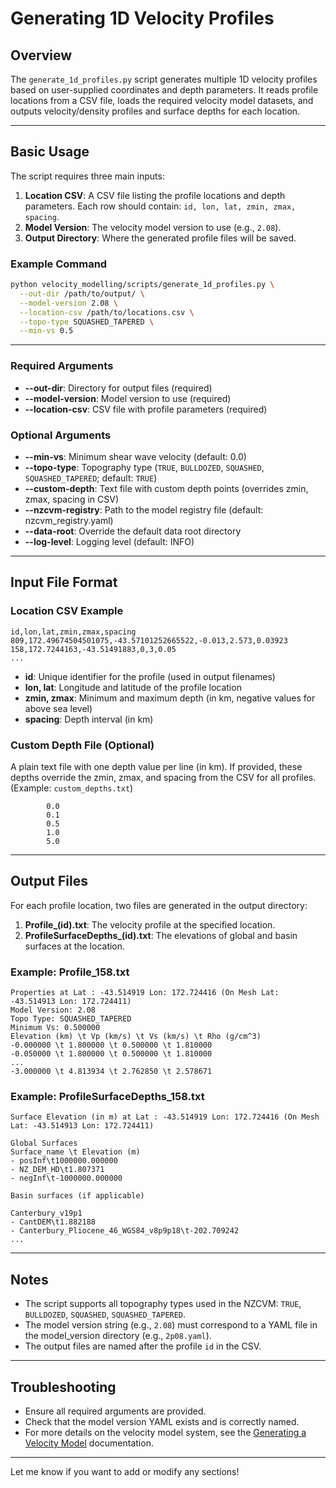 # Generating 1D Velocity Profiles

## Overview

The `generate_1d_profiles.py` script generates multiple 1D velocity profiles based on user-supplied coordinates and depth parameters. It reads profile locations from a CSV file, loads the required velocity model datasets, and outputs velocity/density profiles and surface depths for each location.

---

## Basic Usage

The script requires three main inputs:

1. **Location CSV**: A CSV file listing the profile locations and depth parameters. Each row should contain: `id, lon, lat, zmin, zmax, spacing`.
2. **Model Version**: The velocity model version to use (e.g., `2.08`).
3. **Output Directory**: Where the generated profile files will be saved.

### Example Command

```bash
python velocity_modelling/scripts/generate_1d_profiles.py \
  --out-dir /path/to/output/ \
  --model-version 2.08 \
  --location-csv /path/to/locations.csv \
  --topo-type SQUASHED_TAPERED \
  --min-vs 0.5
```

---

### Required Arguments

- **--out-dir**: Directory for output files (required)
- **--model-version**: Model version to use (required)
- **--location-csv**: CSV file with profile parameters (required)

### Optional Arguments

- **--min-vs**: Minimum shear wave velocity (default: 0.0)
- **--topo-type**: Topography type (`TRUE`, `BULLDOZED`, `SQUASHED`, `SQUASHED_TAPERED`; default: `TRUE`)
- **--custom-depth**: Text file with custom depth points (overrides zmin, zmax, spacing in CSV)
- **--nzcvm-registry**: Path to the model registry file (default: nzcvm_registry.yaml)
- **--data-root**: Override the default data root directory
- **--log-level**: Logging level (default: INFO)

---

## Input File Format

### Location CSV Example

```csv
id,lon,lat,zmin,zmax,spacing
809,172.49674504501075,-43.57101252665522,-0.013,2.573,0.03923
158,172.7244163,-43.51491883,0,3,0.05
...
```

- **id**: Unique identifier for the profile (used in output filenames)
- **lon, lat**: Longitude and latitude of the profile location
- **zmin, zmax**: Minimum and maximum depth (in km, negative values for above sea level)
- **spacing**: Depth interval (in km)

### Custom Depth File (Optional)

A plain text file with one depth value per line (in km). If provided, these depths override the zmin, zmax, and spacing from the CSV for all profiles.
(Example: `custom_depths.txt`)
```angular2html
        0.0
        0.1
        0.5
        1.0
        5.0
```

---

## Output Files

For each profile location, two files are generated in the output directory:

1. **Profile_(id).txt**: The velocity profile at the specified location.
2. **ProfileSurfaceDepths_(id).txt**: The elevations of global and basin surfaces at the location.

### Example: Profile_158.txt

```
Properties at Lat : -43.514919 Lon: 172.724416 (On Mesh Lat: -43.514913 Lon: 172.724411)
Model Version: 2.08
Topo Type: SQUASHED_TAPERED
Minimum Vs: 0.500000
Elevation (km) \t Vp (km/s) \t Vs (km/s) \t Rho (g/cm^3)
-0.000000 \t 1.800000 \t 0.500000 \t 1.810000
-0.050000 \t 1.800000 \t 0.500000 \t 1.810000
...
-3.000000 \t 4.813934 \t 2.762850 \t 2.578671
```

### Example: ProfileSurfaceDepths_158.txt

```
Surface Elevation (in m) at Lat : -43.514919 Lon: 172.724416 (On Mesh Lat: -43.514913 Lon: 172.724411)

Global Surfaces
Surface_name \t Elevation (m)
- posInf\t1000000.000000
- NZ_DEM_HD\t1.807371
- negInf\t-1000000.000000

Basin surfaces (if applicable)

Canterbury_v19p1
- CantDEM\t1.882188
- Canterbury_Pliocene_46_WGS84_v8p9p18\t-202.709242
...
```

---

## Notes

- The script supports all topography types used in the NZCVM: `TRUE`, `BULLDOZED`, `SQUASHED`, `SQUASHED_TAPERED`.
- The model version string (e.g., `2.08`) must correspond to a YAML file in the model_version directory (e.g., `2p08.yaml`).
- The output files are named after the profile `id` in the CSV.

---

## Troubleshooting

- Ensure all required arguments are provided.
- Check that the model version YAML exists and is correctly named.
- For more details on the velocity model system, see the [Generating a Velocity Model](Generating-3D-Model) documentation.

---

Let me know if you want to add or modify any sections!

